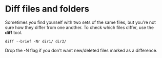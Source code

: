 # Diff files and folders

Sometimes you find yourself with two sets of the same files, but you're not sure how they differ from one another. To check which files differ, use the **diff** tool.

    diff --brief -Nr dir1/ dir2/


Drop the -N flag if you don't want new/deleted files marked as a difference.

